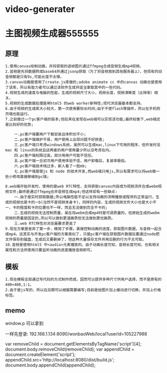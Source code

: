 # video-generater
# 主图视频生成器555555

## 原理
	1.使用canvas绘制动画，并将获取的逐帧图片通过ffmpeg合成音频生成mp4视频。
	2.音频是先将数据转成base64并通过jsonp获取（为了将音频放到其他服务器上），但现有的旧音频都是只有9s,可能长度不太够。
	3.canvas动画是使用了create.js库做的;adobe animate cc 中的canvas 动画也是使用了该库，所以有能力者可以通过该软件生成并适当拿取其中的一些代码。
	4.视频生成的速度与电脑的性能，生成的视频尺寸大小，视频长度，视频清晰度（比特率）相关。
	5.视频的生成数据处理是用html5 的web worker新特性;现代浏览器基本都支持。
	6.由于视频的生成库大小较大，第一次使用要较长时间;由于不使flash等插件，所以在手机网页端也能运行。
	7.之前做过一个pc客户端的版本;但后来在发现在web端可以实现该功能;最终权衡下,web端还是比较好的优势;
	
		一.pc客户端要用户下载安装且体积也不小;
		二.pc客户端维护不易，用户使用上出现问题不好排查;
		三.pc客户端只考虑windows系统，虽然可以生成mac,linux下可用的程序，但开发时没mac 和 linux的系统且这两者的用户使用量少所以没考虑在内。
		四.pc客户端权限过高，部分用用户可能不信任。
		五.pc客户端一旦初次用户使用体验不佳，用户卸载后，复装率极低。
		六.pc客户端技术栈过多，新人看了一脸mb;
		七.pc客户端是使js 和 node 的技术开发,而web端只用js,所以有需求可以将web做一些小修改直接移植到pc端;
	
	8.web端开始开发时，使用的是web RTC特性，支持获取canvas内容成为视频流并合成webm视频文件;最终是通过ffmpeg合并音频生成mp4;但这样却有一些缺点:
		一.由于是实时获取数据;所以电脑性能不足以支持动画的流畅播放或程序的正常运行，生成的视频也是卡的一b(当然不是视频本身卡)，同样的内容，生成的视频文件大小也是大小不一，卡的程度和卡的位置也不一样，而且无法做到完全不卡的;
		二.生成的视频无法控制质量，虽在将webm合成mp4时是可调质量的，但原始生成的webm视频的质量是固定的,所以可以做到更渣画质但无法做到更优画质。
		三.web RTC特性对浏览器要求更高了
	9.现在方案是舍弃了第一步，精简了步骤。直接控制动画的进度，获取图片数据，与音频一起合成mp4。这其实与开发pc客户端的方案类似了，只是pc客户端在获取图片数据后要通过node把文件保存到磁盘，生成后又要删掉了，但这种大量保存文件并用后删的行为不太可取。
	10.音频是使用html5 中<audio>元素播放的。由于动画长度可知，音频长度可知，也有相关属性和方法供使用只要监听动画的进度播放音频即可。

## 模板
	1.现在模板全部通过写代码的方式制作而成，因而可以提供多种尺寸供用户选择，而不是原有的400×400,1:1。
	2.由于是js写的，所以在后期可以根据需要编写;目前是给图片加上缓动进行切换，并加上价格标签。
	

## memo

window.p 可以拿到


一样先登录: 192.168.1.134:8090/wonbaoWeb/local?userId=105227988




var removeChild = document.getElementsByTagName('script')[4];
document.body.removeChild(removeChild);
var  appendChild = document.createElement('script');
appendChild.src='http://localhost:8080/dist/build.js';
document.body.appendChild(appendChild);



